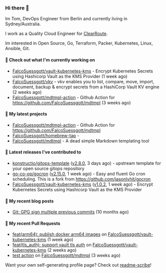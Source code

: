 ### Hi there 👋

Im Tom, DevOps Engineer from Berlin and currently living in Sydney/Australia.

I work as a Quality Cloud Engineer for [ClearRoute](https://clearroute.io).

Im interested in Open Source, Go, Terraform, Packer, Kubernetes, Linux, Ansible, Git.

#### 👷 Check out what I'm currently working on

- [FalcoSuessgott/vault-kubernetes-kms](https://github.com/FalcoSuessgott/vault-kubernetes-kms) - Encrypt Kubernetes Secrets using Hashicorp Vault as the KMS Provider (1 week ago)
- [FalcoSuessgott/vkv](https://github.com/FalcoSuessgott/vkv) - vkv enables you to list, compare, move, import, document, backup &amp; encrypt secrets from a HashiCorp Vault KV engine (2 weeks ago)
- [FalcoSuessgott/mdtmpl-action](https://github.com/FalcoSuessgott/mdtmpl-action) - Github Action for https://github.com/FalcoSuessgott/mdtmpl (3 weeks ago)

#### 🌱 My latest projects

- [FalcoSuessgott/mdtmpl-action](https://github.com/FalcoSuessgott/mdtmpl-action) - Github Action for https://github.com/FalcoSuessgott/mdtmpl
- [FalcoSuessgott/homebrew-tap](https://github.com/FalcoSuessgott/homebrew-tap) - 
- [FalcoSuessgott/mdtmpl](https://github.com/FalcoSuessgott/mdtmpl) - A dead simple Markdown templating tool

#### 🔭 Latest releases I've contributed to

- [konstructio/gitops-template](https://github.com/konstructio/gitops-template) ([v2.8.0](https://github.com/konstructio/gitops-template/releases/tag/v2.8.0), 3 days ago) - upstream template for your open source gitops repository
- [go-co-op/gocron](https://github.com/go-co-op/gocron) ([v2.15.0](https://github.com/go-co-op/gocron/releases/tag/v2.15.0), 1 week ago) - Easy and fluent Go cron scheduling. This is a fork from https://github.com/jasonlvhit/gocron
- [FalcoSuessgott/vault-kubernetes-kms](https://github.com/FalcoSuessgott/vault-kubernetes-kms) ([v1.0.2](https://github.com/FalcoSuessgott/vault-kubernetes-kms/releases/tag/v1.0.2), 1 week ago) - Encrypt Kubernetes Secrets using Hashicorp Vault as the KMS Provider

#### 📜 My recent blog posts

- [Git: GPG sign multiple previous commits](https://morelly.de/post/20240328_git_gpg_sign_commits/) (10 months ago)

#### 🔨 My recent Pull Requests

- [feat(arm64): publish docker arm64 images](https://github.com/FalcoSuessgott/vault-kubernetes-kms/pull/169) on [FalcoSuessgott/vault-kubernetes-kms](https://github.com/FalcoSuessgott/vault-kubernetes-kms) (1 week ago)
- [feat(tls_auth): support vault tls auth](https://github.com/FalcoSuessgott/vault-kubernetes-kms/pull/163) on [FalcoSuessgott/vault-kubernetes-kms](https://github.com/FalcoSuessgott/vault-kubernetes-kms) (2 weeks ago)
- [ test action](https://github.com/FalcoSuessgott/mdtmpl/pull/37) on [FalcoSuessgott/mdtmpl](https://github.com/FalcoSuessgott/mdtmpl) (3 weeks ago)

Want your own self-generating profile page? Check out [readme-scribe](https://github.com/muesli/readme-scribe)!